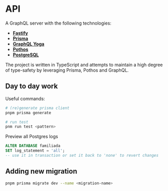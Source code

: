 # API

A GraphQL server with the following technologies:

- [**Fastify**](https://www.fastify.io/)
- [**Prisma**](https://www.prisma.io/)
- [**GraphQL Yoga**](https://www.graphql-yoga.com/)
- [**Pothos**](https://pothos-graphql.dev/)
- [**PostgreSQL**](https://www.postgresql.org/)

The project is written in TypeScript and attempts to maintain a high degree of type-safety by leveraging Prisma, Pothos and GraphQL.

## Day to day work

Useful commands:

```bash
# (re)generate prisma client
pnpm prisma generate

# run test
pnm run test <pattern>
```

Preview all Postgres logs
```sql
ALTER DATABASE familiada
SET log_statement = 'all';
-- use it in transaction or set it back to 'none' to revert changes
```

## Adding new migration

```bash
pnpm prisma migrate dev --name <migration-name>
```